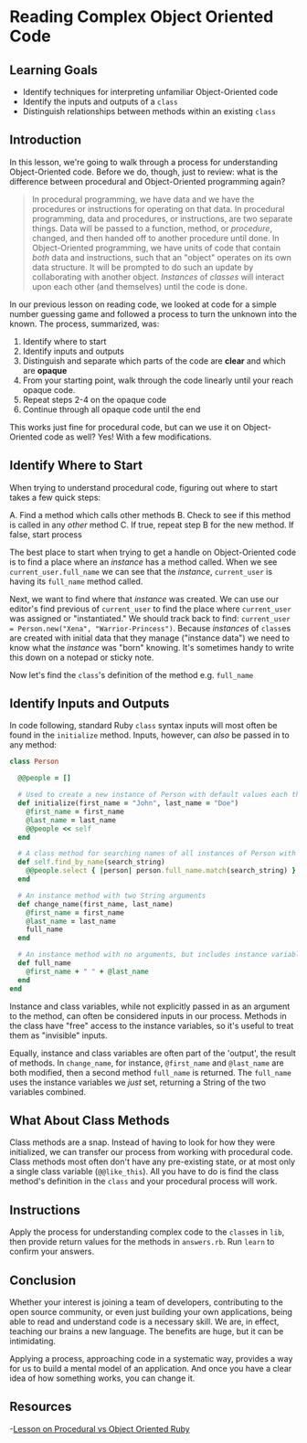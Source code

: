 # Reading Complex Object Oriented Code

## Learning Goals

- Identify techniques for interpreting unfamiliar Object-Oriented code
- Identify the inputs and outputs of a `class`
- Distinguish relationships between methods within an existing `class`

## Introduction

In this lesson, we're going to walk through a process for understanding
Object-Oriented code. Before we do, though, just to review: what is the
difference between procedural and Object-Oriented programming again?

> In procedural programming, we have data and we have the procedures or
> instructions for operating on that data. In procedural programming, data and
> procedures, or instructions, are two separate things. Data will be passed to
> a function, method, or _procedure_, changed, and then handed off to another
> procedure until done. In Object-Oriented programming, we have units of code
> that contain _both_ data and instructions, such that an "object" operates on
> its own data structure. It will be prompted to do such an update by
> collaborating with another object. _Instances_ of _classes_ will interact
> upon each other (and themselves) until the code is done.

In our previous lesson on reading code, we looked at code for a simple number
guessing game and followed a process to turn the unknown into the known. The
process, summarized, was:

1.  Identify where to start
2.  Identify inputs and outputs
3.  Distinguish and separate which parts of the code are **clear** and which are
    **opaque**
4.  From your starting point, walk through the code linearly until your reach
    opaque code.
5.  Repeat steps 2-4 on the opaque code
6.  Continue through all opaque code until the end

This works just fine for procedural code, but can we use it on Object-Oriented
code as well? Yes! With a few modifications.

## Identify Where to Start

When trying to understand procedural code, figuring out where to start takes a
few quick steps:

A. Find a method which calls other methods
B. Check to see if this method is called in any _other_ method
C. If true, repeat step B for the new method. If false, start process

The best place to start when trying to get a handle on Object-Oriented code is
to find a place where an _instance_ has a method called. When we see
`current_user.full_name` we can see that the _instance_, `current_user` is
having its `full_name` method called.

Next, we want to find where that _instance_ was created. We can use our
editor's find previous of `current_user` to find the place where `current_user`
was assigned or "instantiated." We should track back to find: `current_user =
Person.new("Xena", "Warrior-Princess")`. Because _instances_ of `class`es are
created with initial data that they manage ("instance data") we need to know
what the _instance_ was "born" knowing. It's sometimes handy to write this down
on a notepad or sticky note.

Now let's find the `class`'s definition of the method e.g. `full_name`

## Identify Inputs and Outputs

In code following, standard Ruby `class` syntax inputs will most often be found
in the `initialize` method. Inputs, however, can _also_ be passed in to any
method:

```ruby
class Person

  @@people = []

  # Used to create a new instance of Person with default values each the argument
  def initialize(first_name = "John", last_name = "Doe")
    @first_name = first_name
    @last_name = last_name
    @@people << self
  end

  # A class method for searching names of all instances of Person with a String argument
  def self.find_by_name(search_string)
    @@people.select { |person| person.full_name.match(search_string) }
  end

  # An instance method with two String arguments
  def change_name(first_name, last_name)
    @first_name = first_name
    @last_name = last_name
    full_name
  end

  # An instance method with no arguments, but includes instance variables
  def full_name
    @first_name + " " + @last_name
  end
end
```

Instance and class variables, while not explicitly passed in as an argument to the method, can
often be considered inputs in our process. Methods in the class have "free"
access to the instance variables, so it's useful to treat them as "invisible"
inputs.

Equally, instance and class variables are often part of the 'output', the result
of methods. In `change_name`, for instance, `@first_name` and `@last_name` are
both modified, then a second method `full_name` is returned. The `full_name`
uses the instance variables we _just_ set, returning a String of the two
variables combined.

## What About Class Methods

Class methods are a snap. Instead of having to look for how they were
initialized, we can transfer our process from working with procedural code.
Class methods most often don't have any pre-existing state, or at most only a
single class variable (`@@like_this`). All you have to do is find the class
method's definition in the `class` and your procedural process will work.

## Instructions

Apply the process for understanding complex code to the `class`es in `lib`,
then provide return values for the methods in `answers.rb`. Run `learn` to
confirm your answers.

## Conclusion

Whether your interest is joining a team of developers, contributing to the open
source community, or even just building your own applications, being able to
read and understand code is a necessary skill. We are, in effect, teaching our
brains a new language. The benefits are huge, but it can be intimidating.

Applying a process, approaching code in a systematic way, provides a way for us
to build a mental model of an application. And once you have a clear idea of how
something works, you can change it.

## Resources

-[Lesson on Procedural vs Object Oriented Ruby][pvoo]

[pvoo]: https://learn.co/lessons/procedural-vs-oo-ruby
[record separator characters]: https://ruby-doc.org/core-2.2.0/String.html#method-i-chomp
